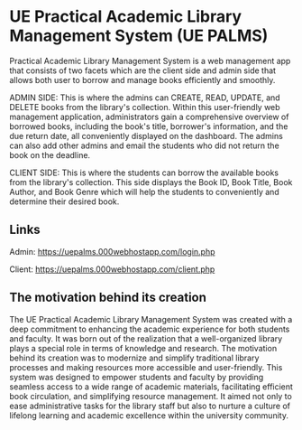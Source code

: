 # UE Practical Academic Library Management System (UE PALMS)
Practical Academic Library Management System is a web management app that consists of two facets which are the client side and admin side that allows both user to borrow and manage books efficiently and smoothly.

ADMIN SIDE: This is where the admins can CREATE, READ, UPDATE, and DELETE books from the library's collection. Within this user-friendly web management application, administrators gain a comprehensive overview of borrowed books, including the book's title, borrower's information, and the due return date, all conveniently displayed on the dashboard. The admins can also add other admins and email the students who did not return the book on the deadline.

CLIENT SIDE: This is where the students can borrow the available books from the library's collection. This side displays the Book ID, Book Title, Book Author, and Book Genre which will help the students to conveniently and determine their desired book.

## Links
Admin: https://uepalms.000webhostapp.com/login.php

Client: https://uepalms.000webhostapp.com/client.php

## The motivation behind its creation
The UE Practical Academic Library Management System was created with a deep commitment to enhancing the academic experience for both students and faculty. It was born out of the realization that a well-organized library plays a special role in terms of knowledge and research. The motivation behind its creation was to modernize and simplify traditional library processes and making resources more accessible and user-friendly. This system was designed to empower students and faculty by providing seamless access to a wide range of academic materials, facilitating efficient book circulation, and simplifying resource management. It aimed not only to ease administrative tasks for the library staff but also to nurture a culture of lifelong learning and academic excellence within the university community.
